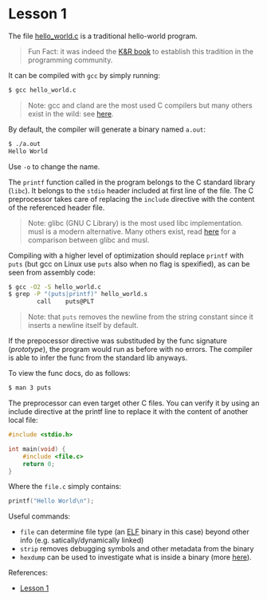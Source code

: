 # Lesson 1

The file [hello_world.c](./hello_world.c) is a traditional hello-world program.

> Fun Fact: it was indeed the [K&R book](https://en.wikipedia.org/wiki/The_C_Programming_Language) to establish this tradition in the programming community.

It can be compiled with `gcc` by simply running:
```bash
$ gcc hello_world.c
```

> Note: gcc and cland are the most used C compilers but many others exist in the wild: see [here](https://en.wikipedia.org/wiki/List_of_compilers#C_compilers).

By default, the compiler will generate a binary named `a.out`:
```bash
$ ./a.out 
Hello World
```

Use `-o` to change the name.

The `printf` function called in the program belongs to the C standard library (`libc`). It belongs to the `stdio` header included at first line of the file. The C preprocessor takes care of replacing the `include` directive with the content of the referenced header file.

> Note: glibc (GNU C Library) is the most used libc implementation. musl is a modern alternative. Many others exist, read [here](https://edu.chainguard.dev/chainguard/chainguard-images/about/images-compiled-programs/glibc-vs-musl/) for a comparison between glibc and musl.

Compiling with a higher level of optimization should replace `printf` with `puts` (but gcc on Linux use `puts` also when no flag is spexified), as can be seen from assembly code:
```bash
$ gcc -O2 -S hello_world.c
$ grep -P "(puts|printf)" hello_world.s
        call    puts@PLT
```

> Note: that `puts` removes the newline from the string constant since it inserts a newline itself by default.

If the prepocessor directive was substituded by the func signature (*prototype*), the program would run as before with no errors. The compiler is able to infer the func from the standard lib anyways.

To view the func docs, do as follows:
```bash
$ man 3 puts 
```

The preprocessor can even target other C files. You can verify it by using an include directive at the printf line to replace it with the content of another local file:
```c
#include <stdio.h>

int main(void) {
    #include <file.c>
	return 0;
}
```

Where the `file.c` simply contains:
```c
printf("Hello World\n");
```

Useful commands:
- `file` can determine file type (an [ELF](https://4zm.org/2024/12/25/a-simple-elf.html) binary in this case) beyond other info (e.g. satically/dynamically linked)
- `strip` removes debugging symbols and other metadata from the binary
- `hexdump` can be used to investigate what is inside a binary (more [here](https://opensource.com/article/19/8/dig-binary-files-hexdump)).

References:
- [Lesson 1](https://www.youtube.com/watch?v=HjXBXBgfKyk)